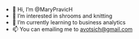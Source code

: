 - 👋 Hi, I’m @MaryPravicH
- 👀 I’m interested in shrooms and knitting
- 🌱 I’m currently learning to business analytics
- 📫 You can emailing me to avotsich@gmail.com

<!---
MaryPravicH/MaryPravicH is a ✨ special ✨ repository because its `README.md` (this file) appears on your GitHub profile.
You can click the Preview link to take a look at your changes.
--->

